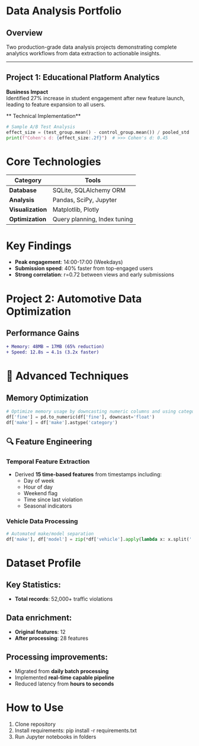# Data Analysis Portfolio

## Overview
Two production-grade data analysis projects demonstrating complete analytics workflows from data extraction to actionable insights.

---

## Project 1: Educational Platform Analytics
**Business Impact**  
Identified 27% increase in student engagement after new feature launch, leading to feature expansion to all users.

** Technical Implementation**  
```python
# Sample A/B Test Analysis
effect_size = (test_group.mean() - control_group.mean()) / pooled_std
print(f"Cohen's d: {effect_size:.2f}")  # >>> Cohen's d: 0.45
```
# Core Technologies

| Category       | Tools                          |
|---------------|--------------------------------|
| **Database**  | SQLite, SQLAlchemy ORM         |
| **Analysis**  | Pandas, SciPy, Jupyter         |
| **Visualization** | Matplotlib, Plotly         |
| **Optimization** | Query planning, Index tuning |

# Key Findings

- **Peak engagement**: 14:00-17:00 (Weekdays)  
- **Submission speed**: 40% faster from top-engaged users  
- **Strong correlation**: r=0.72 between views and early submissions  

# Project 2: Automotive Data Optimization

## Performance Gains

```diff
+ Memory: 48MB → 17MB (65% reduction)
+ Speed: 12.8s → 4.1s (3.2x faster)
```
# 🧠 Advanced Techniques

## Memory Optimization
```python
# Optimize memory usage by downcasting numeric columns and using categorical types
df['fine'] = pd.to_numeric(df['fine'], downcast='float')
df['make'] = df['make'].astype('category')
```
## 🔍 Feature Engineering

### Temporal Feature Extraction
- Derived **15 time-based features** from timestamps including:
  - Day of week
  - Hour of day
  - Weekend flag
  - Time since last violation
  - Seasonal indicators

### Vehicle Data Processing
```python
# Automated make/model separation
df['make'], df['model'] = zip(*df['vehicle'].apply(lambda x: x.split(' ', 1)))
```
# Dataset Profile  

## Key Statistics:  
- **Total records**: 52,000+ traffic violations  

## Data enrichment:  
- **Original features**: 12  
- **After processing**: 28 features  

## Processing improvements:  
- Migrated from **daily batch processing**  
- Implemented **real-time capable pipeline**  
- Reduced latency from **hours to seconds**  

# How to Use
1. Clone repository
2. Install requirements: pip install -r requirements.txt
3. Run Jupyter notebooks in folders 
